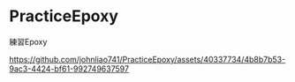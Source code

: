 # PracticeEpoxy
練習Epoxy


https://github.com/johnliao741/PracticeEpoxy/assets/40337734/4b8b7b53-9ac3-4424-bf61-992749637597

